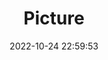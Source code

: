 ---
weight: 1
images:
- /images/edited/49.jpeg
title: Picture
date: 2022-10-24 22:59:53
tags:
- luminar
- work
---